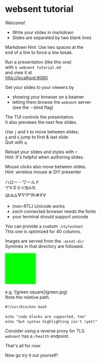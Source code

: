 # websent tutorial
Welcome!


- Write your slides in markdown
- Slides are separated by two blank lines


Markdown Hint: Use two spaces at the  
end of a line to force a line break.


Run a presentation (like this one)  
with `$ websent tutorial.md`  
and view it at  
[http://localhost:8080](http://localhost:8080)


Get your slides to your viewers by

- showing your browser on a beamer
- letting them browse the `websent` server  
  (see the --bind flag)


The TUI controls the presentation.  
It also previews the next few slides.


Use `j` and `k` to move between slides.  
`g` and `G` jump to first & last slide.  
Quit with `q`.  


Reload your slides and styles with `r`  
Hint: It's helpful when authoring slides.


Mouse clicks also move between slides.  
Hint: wireless mouse ≆ DIY presenter


ハロー・ワールド  
♈♉♊♋♌♍♎♏  
🜀🜁🜂🜃🜄🜅🜆🜇🜈🜉

- (non-RTL) Unicode works
- *each* connected browser needs the fonts
- your terminal should support unicode


You can provide a custom `-stylesheet`  
This one is optimized for 40 columns.


Images are served from the `-asset-dir`  
Symlinks in that directory are followed.


![green square](green.jpg)

e.g. !\[green square](green.jpg)  
Note the relative path.  


```
#!/usr/bin/env bash

echo "code blocks are supported, too"
echo "but syntax highlighting isn't (yet)"
```


Consider using a reverse proxy for TLS.  
`websent` has a `/health` endpoint.


That's all for now.

Now go try it out yourself!
